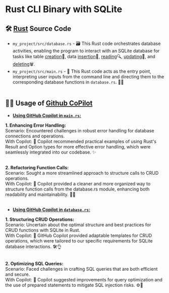 # Rust CLI Binary with SQLite

## 🛠️ <u>Rust</u> Source Code

* ``my_project/src/database.rs`` - 🗃️ This Rust code orchestrates database activities, enabling the program to interact with an SQLite database for tasks like table <u>creation</u>🔨, data <u>insertion</u>📌, <u>reading</u>🔍, <u>updating</u>🔄, and <u>deleting</u>🗑️.<br>
* ``my_project/src/main.rs`` - 🚀 This Rust code acts as the entry point, interpreting user inputs from the command line and directing them to the corresponding database functions in ``database.rs``. 🤝🔗<br><br>

## 🧑‍💻 Usage of <u>Github CoPilot</u>

* <u><b>Using GitHub Copilot in ``main.rs``:</b></u><br>

<b>1. Enhancing Error Handling:</b><br>
Scenario: Encountered challenges in robust error handling for database connections and operations.<br>
With Copilot: 🤖 Copilot recommended practical examples of using Rust's Result and Option types for more effective error handling, which were seamlessly integrated into our codebase. ✨<br><br>

<b>2. Refactoring Function Calls:</b><br>
Scenario: Sought a more streamlined approach to structure calls to CRUD operations.<br>
With Copilot: 🤖 Copilot provided a cleaner and more organized way to structure function calls from the database.rs module, enhancing both readability and maintainability. 📖🔧<br><br>

* <u><b>Using GitHub Copilot in ``database.rs``:</b></u><br>

<b>1. Structuring CRUD Operations:</b><br>
Scenario: Uncertain about the optimal structure and best practices for CRUD functions with SQLite in Rust.<br>
With Copilot: 🤖 GitHub Copilot provided adaptable templates for CRUD operations, which were tailored to our specific requirements for SQLite database interactions. 🛠️👌<br><br>

<b>2. Optimizing SQL Queries:</b><br>
Scenario: Faced challenges in crafting SQL queries that are both efficient and secure.<br>
With Copilot: 🤖 Copilot suggested improvements for query optimization and the use of prepared statements to mitigate SQL injection risks. ⚙️🔐<br><br>

